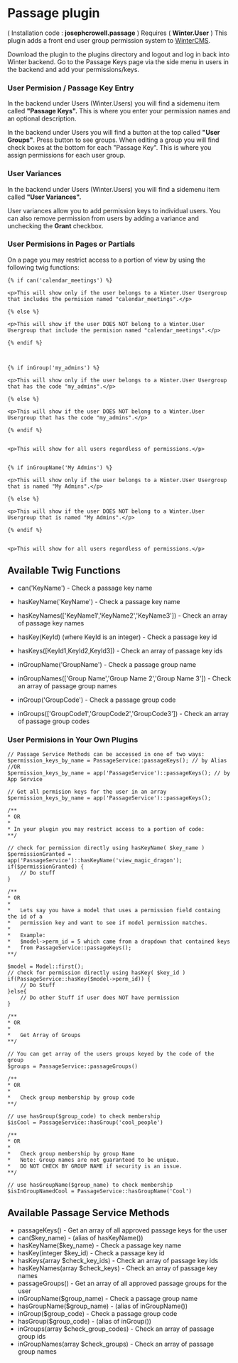 # Passage plugin

( Installation code : __josephcrowell.passage__ ) Requires ( __Winter.User__ )
This plugin adds a front end user group permission system to [WinterCMS](http://wintercms.com).

Download the plugin to the plugins directory and logout and log in back into Winter backend. Go to the Passage Keys page via the side menu in users in the backend and add your permissions/keys.

<h3>User Permision / Passage Key Entry</h3>

In the backend under Users (Winter.Users) you will find a sidemenu item called __"Passage Keys".__  This is where you enter your permission names and an optional description.


In the backend under Users you will find a button at the top called __"User Groups"__. Press button to see groups.  When editing a group you will find check boxes at the bottom for each "Passage Key".  This is where you assign permissions for each user group.

<h3>User Variances</h3>

In the backend under Users (Winter.Users) you will find a sidemenu item called __"User Variances".__

User variances allow you to add permission keys to individual users.  You can also remove permission from users by adding a variance and unchecking the __Grant__ checkbox.

<h3>User Permisions in Pages or Partials</h3>

On a page you may restrict access to a portion of view by using the following twig functions:

    {% if can('calendar_meetings') %}

    <p>This will show only if the user belongs to a Winter.User Usergroup that includes the permision named "calendar_meetings".</p>

    {% else %}

    <p>This will show if the user DOES NOT belong to a Winter.User Usergroup that include the permision named "calendar_meetings".</p>

    {% endif %}



    {% if inGroup('my_admins') %}

    <p>This will show only if the user belongs to a Winter.User Usergroup that has the code "my_admins".</p>

    {% else %}

    <p>This will show if the user DOES NOT belong to a Winter.User Usergroup that has the code "my_admins".</p>

    {% endif %}


    <p>This will show for all users regardless of permissions.</p>


    {% if inGroupName('My Admins') %}

    <p>This will show only if the user belongs to a Winter.User Usergroup that is named "My Admins".</p>

    {% else %}

    <p>This will show if the user DOES NOT belong to a Winter.User Usergroup that is named "My Admins".</p>

    {% endif %}


    <p>This will show for all users regardless of permissions.</p>


<h2>Available Twig Functions</h2>

- can('KeyName') - Check a passage key name
- hasKeyName('KeyName') - Check a passage key name
- hasKeyNames(['KeyName1','KeyName2','KeyName3']) - Check an array of passage key names
- hasKey(KeyId) (where KeyId is an integer) - Check a passage key id
- hasKeys([KeyId1,KeyId2,KeyId3]) - Check an array of passage key ids

- inGroupName('GroupName') - Check a passage group name
- inGroupNames(['Group Name','Group Name 2','Group Name 3']) - Check an array of passage group names
- inGroup('GroupCode') - Check a passage group code
- inGroups(['GroupCode1','GroupCode2','GroupCode3']) - Check an array of passage group codes

<h3>User Permisions in Your Own Plugins</h3>

    // Passage Service Methods can be accessed in one of two ways:
    $permission_keys_by_name = PassageService::passageKeys(); // by Alias
    //OR
    $permission_keys_by_name = app('PassageService')::passageKeys(); // by App Service

	// Get all permision keys for the user in an array
	$permission_keys_by_name = app('PassageService')::passageKeys();

	/**
	* OR
	* 
	* In your plugin you may restrict access to a portion of code:
	**/

	// check for permission directly using hasKeyName( $key_name )
	$permissionGranted = app('PassageService')::hasKeyName('view_magic_dragon');
	if($permissionGranted) {
		// Do stuff
	}

	/**
	* OR
	* 
	* 	Lets say you have a model that uses a permission field containg the id of a
	*   permission key and want to see if model permission matches.
	* 
	* 	Example:
	* 	$model->perm_id = 5 which came from a dropdown that contained keys 
	* 	from PassageService::passageKeys();
	**/

	$model = Model::first();
	// check for permission directly using hasKey( $key_id )
	if(PassageService::hasKey($model->perm_id)) {
        // Do Stuff
    }else{
        // Do other Stuff if user does NOT have permission  
    }

	/**
	* OR
	* 
	* 	Get Array of Groups
	**/

	// You can get array of the users groups keyed by the code of the group
	$groups = PassageService::passageGroups()

	/**
	* OR
	* 
	* 	Check group membership by group code
	**/

	// use hasGroup($group_code) to check membership
	$isCool = PassageService::hasGroup('cool_people')

	/**
	* OR
	* 
	* 	Check group membership by group Name
	*   Note: Group names are not guaranteed to be unique.
	*   DO NOT CHECK BY GROUP NAME if security is an issue.
	**/

	// use hasGroupName($group_name) to check membership
	$isInGroupNamedCool = PassageService::hasGroupName('Cool')

<h2>Available Passage Service Methods</h2>

- passageKeys() - Get an array of all approved passage keys for the user
- can($key_name) - (alias of hasKeyName())
- hasKeyName($key_name) - Check a passage key name
- hasKey(integer $key_id) - Check a passage key id
- hasKeys(array $check_key_ids) - Check an array of passage key ids
- hasKeyNames(array $check_keys) - Check an array of passage key names
- passageGroups() - Get an array of all approved passage groups for the user
- inGroupName($group_name) - Check a passage group name
- hasGroupName($group_name) - (alias of inGroupName())
- inGroup($group_code) - Check a passage group code
- hasGroup($group_code) - (alias of inGroup())
- inGroups(array $check_group_codes) - Check an array of passage group ids
- inGroupNames(array $check_groups) - Check an array of passage group names
